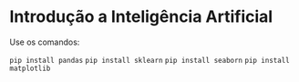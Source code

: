 # Introdução a Inteligência Artificial

Use os comandos:

``
pip install pandas
``
``
pip install sklearn
``
``
pip install seaborn
``
``
pip install matplotlib
``